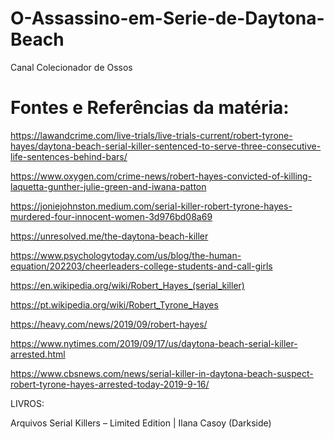# O-Assassino-em-Serie-de-Daytona-Beach
Canal Colecionador de Ossos

# Fontes e Referências da matéria:


https://lawandcrime.com/live-trials/live-trials-current/robert-tyrone-hayes/daytona-beach-serial-killer-sentenced-to-serve-three-consecutive-life-sentences-behind-bars/

https://www.oxygen.com/crime-news/robert-hayes-convicted-of-killing-laquetta-gunther-julie-green-and-iwana-patton

https://joniejohnston.medium.com/serial-killer-robert-tyrone-hayes-murdered-four-innocent-women-3d976bd08a69

https://unresolved.me/the-daytona-beach-killer

https://www.psychologytoday.com/us/blog/the-human-equation/202203/cheerleaders-college-students-and-call-girls

https://en.wikipedia.org/wiki/Robert_Hayes_(serial_killer)

https://pt.wikipedia.org/wiki/Robert_Tyrone_Hayes

https://heavy.com/news/2019/09/robert-hayes/

https://www.nytimes.com/2019/09/17/us/daytona-beach-serial-killer-arrested.html

https://www.cbsnews.com/news/serial-killer-in-daytona-beach-suspect-robert-tyrone-hayes-arrested-today-2019-9-16/

LIVROS:

Arquivos Serial Killers – Limited Edition | Ilana Casoy (Darkside)
